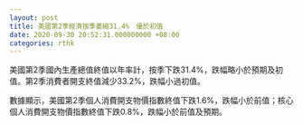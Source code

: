 ```yaml
---
layout: post
title: 美國第2季經濟按季萎縮31.4%　優於初值
date: 2020-09-30 20:52:31.000000000 +08:00
categories: rthk
---
```


美國第2季國內生產總值終值以年率計，按季下跌31.4%，跌幅略小於預期及初值。第2季消費者開支終值減少33.2%，跌幅小過初值。

數據顯示，美國第2季個人消費開支物價指數終值下跌1.6%，跌幅小於前值；核心個人消費開支物價指數終值下跌0.8%，跌幅小於前值及預期。
